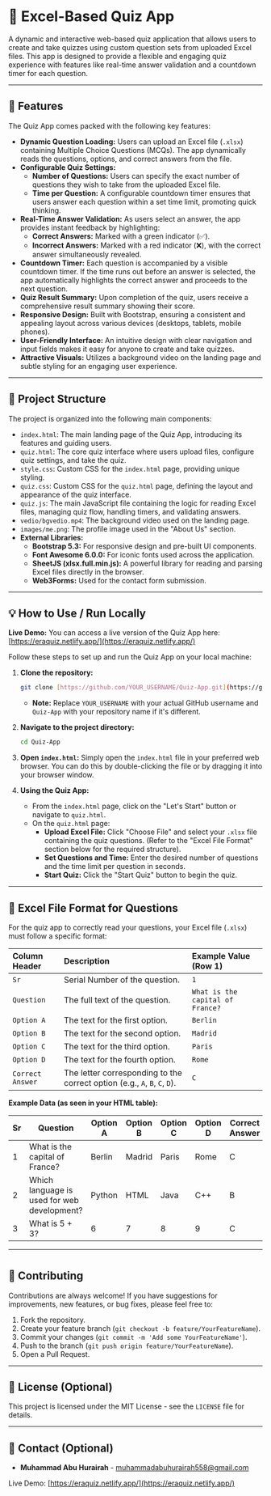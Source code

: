 # 🧠 Excel-Based Quiz App

A dynamic and interactive web-based quiz application that allows users to create and take quizzes using custom question sets from uploaded Excel files. This app is designed to provide a flexible and engaging quiz experience with features like real-time answer validation and a countdown timer for each question.

---

## 🚀 Features

The Quiz App comes packed with the following key features:

* **Dynamic Question Loading:** Users can upload an Excel file (`.xlsx`) containing Multiple Choice Questions (MCQs). The app dynamically reads the questions, options, and correct answers from the file.
* **Configurable Quiz Settings:**
    * **Number of Questions:** Users can specify the exact number of questions they wish to take from the uploaded Excel file.
    * **Time per Question:** A configurable countdown timer ensures that users answer each question within a set time limit, promoting quick thinking.
* **Real-Time Answer Validation:** As users select an answer, the app provides instant feedback by highlighting:
    * **Correct Answers:** Marked with a green indicator (✅).
    * **Incorrect Answers:** Marked with a red indicator (❌), with the correct answer simultaneously revealed.
* **Countdown Timer:** Each question is accompanied by a visible countdown timer. If the time runs out before an answer is selected, the app automatically highlights the correct answer and proceeds to the next question.
* **Quiz Result Summary:** Upon completion of the quiz, users receive a comprehensive result summary showing their score.
* **Responsive Design:** Built with Bootstrap, ensuring a consistent and appealing layout across various devices (desktops, tablets, mobile phones).
* **User-Friendly Interface:** An intuitive design with clear navigation and input fields makes it easy for anyone to create and take quizzes.
* **Attractive Visuals:** Utilizes a background video on the landing page and subtle styling for an engaging user experience.

---

## 📂 Project Structure

The project is organized into the following main components:

* `index.html`: The main landing page of the Quiz App, introducing its features and guiding users.
* `quiz.html`: The core quiz interface where users upload files, configure quiz settings, and take the quiz.
* `style.css`: Custom CSS for the `index.html` page, providing unique styling.
* `quiz.css`: Custom CSS for the `quiz.html` page, defining the layout and appearance of the quiz interface.
* `quiz.js`: The main JavaScript file containing the logic for reading Excel files, managing quiz flow, handling timers, and validating answers.
* `vedio/bgvedio.mp4`: The background video used on the landing page.
* `images/me.png`: The profile image used in the "About Us" section.
* **External Libraries:**
    * **Bootstrap 5.3:** For responsive design and pre-built UI components.
    * **Font Awesome 6.0.0:** For iconic fonts used across the application.
    * **SheetJS (xlsx.full.min.js):** A powerful library for reading and parsing Excel files directly in the browser.
    * **Web3Forms:** Used for the contact form submission.

---

## 💡 How to Use / Run Locally

**Live Demo:**
You can access a live version of the Quiz App here: [https://eraquiz.netlify.app/](https://eraquiz.netlify.app/)

Follow these steps to set up and run the Quiz App on your local machine:

1.  **Clone the repository:**
    ```bash
    git clone [https://github.com/YOUR_USERNAME/Quiz-App.git](https://github.com/YOUR_USERNAME/Quiz-App.git)
    ```
    * **Note:** Replace `YOUR_USERNAME` with your actual GitHub username and `Quiz-App` with your repository name if it's different.

2.  **Navigate to the project directory:**
    ```bash
    cd Quiz-App
    ```

3.  **Open `index.html`:**
    Simply open the `index.html` file in your preferred web browser. You can do this by double-clicking the file or by dragging it into your browser window.

4.  **Using the Quiz App:**
    * From the `index.html` page, click on the "Let's Start" button or navigate to `quiz.html`.
    * On the `quiz.html` page:
        * **Upload Excel File:** Click "Choose File" and select your `.xlsx` file containing the quiz questions. (Refer to the "Excel File Format" section below for the required structure).
        * **Set Questions and Time:** Enter the desired number of questions and the time limit per question in seconds.
        * **Start Quiz:** Click the "Start Quiz" button to begin the quiz.

---

## 📄 Excel File Format for Questions

For the quiz app to correctly read your questions, your Excel file (`.xlsx`) must follow a specific format:

| Column Header | Description | Example Value (Row 1) |
| :------------ | :---------- | :-------------------- |
| `Sr` | Serial Number of the question. | `1` |
| `Question` | The full text of the question. | `What is the capital of France?` |
| `Option A` | The text for the first option. | `Berlin` |
| `Option B` | The text for the second option. | `Madrid` |
| `Option C` | The text for the third option. | `Paris` |
| `Option D` | The text for the fourth option. | `Rome` |
| `Correct Answer` | The letter corresponding to the correct option (e.g., `A`, `B`, `C`, `D`). | `C` |

**Example Data (as seen in your HTML table):**

| Sr | Question | Option A | Option B | Option C | Option D | Correct Answer |
| -- | -------- | -------- | -------- | -------- | -------- | -------------- |
| 1 | What is the capital of France? | Berlin | Madrid | Paris | Rome | C |
| 2 | Which language is used for web development? | Python | HTML | Java | C++ | B |
| 3 | What is 5 + 3? | 6 | 7 | 8 | 9 | C |

---

#
## 🤝 Contributing 

Contributions are always welcome! If you have suggestions for improvements, new features, or bug fixes, please feel free to:

1.  Fork the repository.
2.  Create your feature branch (`git checkout -b feature/YourFeatureName`).
3.  Commit your changes (`git commit -m 'Add some YourFeatureName'`).
4.  Push to the branch (`git push origin feature/YourFeatureName`).
5.  Open a Pull Request.

---

## 📄 License (Optional)

This project is licensed under the MIT License - see the `LICENSE` file for details.

---

## 📧 Contact (Optional)

* **Muhammad Abu Hurairah** - muhammadabuhurairah558@gmail.com

Live Demo: [https://eraquiz.netlify.app/](https://eraquiz.netlify.app/)

